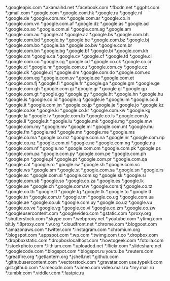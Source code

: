 *.googleapis.com
*.akamaihd.net
*.facebook.com
*.fbcdn.net
*.ggpht.com
*.gmail.com
*.google.com
*.google.com.hk
*.google.ru
*.google.nl
*.google.de
*.google.com.mx
*.google.com.ar
*.google.co.in
*.google.com.vn
*.google.com.af
*.google.dz
*.google.as
*.google.ad
*.google.co.ao
*.google.com.ai
*.google.com.ag
*.google.am
*.google.com.au
*.google.at
*.google.az
*.google.bs
*.google.com.bh
*.google.com.bd
*.google.by
*.google.be
*.google.com.bz
*.google.bj
*.google.com.bo
*.google.ba
*.google.co.bw
*.google.com.br
*.google.com.bn
*.google.bg
*.google.bf
*.google.bi
*.google.com.kh
*.google.cm
*.google.ca
*.google.cv
*.google.cf
*.google.td
*.google.cl
*.google.com.co
*.google.cg
*.google.cd
*.google.co.ck
*.google.co.cr
*.google.ci
*.google.hr
*.google.com.cu
*.google.com.cy
*.google.cz
*.google.dk
*.google.dj
*.google.dm
*.google.com.do
*.google.com.ec
*.google.com.eg
*.google.com.sv
*.google.ee
*.google.com.et
*.google.com.fj
*.google.fi
*.google.fr
*.google.ga
*.google.gm
*.google.ge
*.google.com.gh
*.google.com.gi
*.google.gr
*.google.gl
*.google.gp
*.google.com.gt
*.google.gg
*.google.gy
*.google.ht
*.google.hn
*.google.hu
*.google.is
*.google.co.id
*.google.iq
*.google.ie
*.google.im
*.google.co.il
*.google.it
*.google.com.jm
*.google.co.jp
*.google.je
*.google.jo
*.google.kz
*.google.co.ke
*.google.ki
*.google.co.kr
*.google.com.kw
*.google.kg
*.google.la
*.google.lv
*.google.com.lb
*.google.co.ls
*.google.com.ly
*.google.li
*.google.lt
*.google.lu
*.google.mk
*.google.mg
*.google.mw
*.google.com.my
*.google.mv
*.google.ml
*.google.com.mt
*.google.mu
*.google.fm
*.google.md
*.google.mn
*.google.me
*.google.ms
*.google.co.ma
*.google.co.mz
*.google.com.na
*.google.nr
*.google.com.np
*.google.co.nz
*.google.com.ni
*.google.ne
*.google.com.ng
*.google.nu
*.google.com.nf
*.google.no
*.google.com.om
*.google.com.pk
*.google.ps
*.google.com.pa
*.google.com.py
*.google.com.pe
*.google.com.ph
*.google.pn
*.google.pl
*.google.pt
*.google.com.pr
*.google.com.qa
*.google.cat
*.google.ro
*.google.rw
*.google.sh
*.google.com.vc
*.google.ws
*.google.sm
*.google.st
*.google.com.sa
*.google.sn
*.google.rs
*.google.sc
*.google.com.sl
*.google.com.sg
*.google.sk
*.google.si
*.google.com.sb
*.google.so
*.google.co.za
*.google.es
*.google.lk
*.google.se
*.google.ch
*.google.com.tw
*.google.com.tj
*.google.co.tz
*.google.co.th
*.google.tl
*.google.tg
*.google.tk
*.google.to
*.google.tt
*.google.tn
*.google.com.tr
*.google.tm
*.google.co.ug
*.google.com.ua
*.google.ae
*.google.co.uk
*.google.com.uy
*.google.co.uz
*.google.vu
*.google.co.ve
*.google.vg
*.google.co.vi
*.google.co.zm
*.google.co.zw
*.googleusercontent.com
*.googlevideo.com
*.gstatic.com
*.proxy.org
*.shutterstock.com
*.skype.com
*.webproxy.net
*.youtube.com
*.ytimg.com
bit.ly
*.8proxy.com
*.w.org
*.cloudfront.net
*.chrome.com
*.blogpost.com
*.amazonaws.com
*.twitter.com
*.instagram.com
*.chromium.org
*.blogspot.com
*.appspot.com
*.wp.com
*.twimg.com
t.co
*.dropbox.com
*.dropboxstatic.com
*.dropboxlocalhost.com
*.howtogeek.com
*.fotolia.com
*.istockphoto.com
*.lithium.com
*.uploaded.net
*.flickr.com
*.slideshare.net
*.googlecode.com
*.blogspot.com
*.blogspot.ru
youtu.be
*.reuters.com
*.greatfire.org
*.getlantern.org
*.jshell.net
*.github.com
*.githubusercontent.com
*.vectorstock.com
*.gravatar.com
use.typekit.com
gist.github.com
*.vimeocdn.com
*.vimeo.com
video.mail.ru
*.my.mail.ru
*.tumblr.com
*.viddler.com
*.fastpic.ru